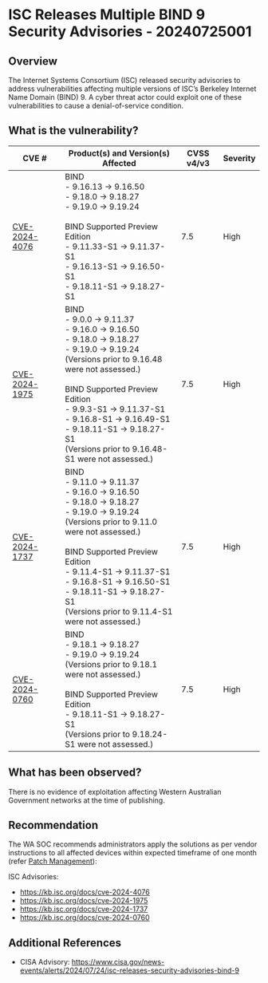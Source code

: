 # ISC Releases Multiple BIND 9 Security Advisories - 20240725001

## Overview

The Internet Systems Consortium (ISC) released security advisories to address vulnerabilities affecting multiple versions of ISC’s Berkeley Internet Name Domain (BIND) 9. A cyber threat actor could exploit one of these vulnerabilities to cause a denial-of-service condition.

## What is the vulnerability?

| CVE #                                                           | Product(s) and Version(s) Affected                                                                                                                                                                                                                                                                                                                                  | CVSS v4/v3 | Severity |
| --------------------------------------------------------------- | ------------------------------------------------------------------------------------------------------------------------------------------------------------------------------------------------------------------------------------------------------------------------------------------------------------------------------------------------------------------- | ---------- | -------- |
| [CVE-2024-4076](https://nvd.nist.gov/vuln/detail/CVE-2024-4076) | BIND </br> - 9.16.13 -> 9.16.50 </br> - 9.18.0 -> 9.18.27 </br> - 9.19.0 -> 9.19.24 </br> </br> BIND Supported Preview Edition </br> - 9.11.33-S1 -> 9.11.37-S1 </br> - 9.16.13-S1 -> 9.16.50-S1 </br> - 9.18.11-S1 -> 9.18.27-S1                                                                                                                                   | 7.5        | High     |
| [CVE-2024-1975](https://nvd.nist.gov/vuln/detail/CVE-2024-1975) | BIND </br> - 9.0.0 -> 9.11.37 </br> - 9.16.0 -> 9.16.50 </br> - 9.18.0 -> 9.18.27 </br> - 9.19.0 -> 9.19.24 </br> (Versions prior to 9.16.48 were not assessed.) </br> </br> BIND Supported Preview Edition </br> - 9.9.3-S1 -> 9.11.37-S1 </br> - 9.16.8-S1 -> 9.16.49-S1 </br> - 9.18.11-S1 -> 9.18.27-S1 </br> (Versions prior to 9.16.48-S1 were not assessed.) | 7.5        | High     |
| [CVE-2024-1737](https://nvd.nist.gov/vuln/detail/CVE-2024-1737) | BIND </br> - 9.11.0 -> 9.11.37 </br> - 9.16.0 -> 9.16.50 </br> - 9.18.0 -> 9.18.27 </br> - 9.19.0 -> 9.19.24 </br> (Versions prior to 9.11.0 were not assessed.) </br> </br> BIND Supported Preview Edition </br> - 9.11.4-S1 -> 9.11.37-S1 </br> - 9.16.8-S1 -> 9.16.50-S1 </br> - 9.18.11-S1 -> 9.18.27-S1 </br> (Versions prior to 9.11.4-S1 were not assessed.) | 7.5        | High     |
| [CVE-2024-0760](https://nvd.nist.gov/vuln/detail/CVE-2024-0760) | BIND </br> - 9.18.1 -> 9.18.27 </br> - 9.19.0 -> 9.19.24 </br> (Versions prior to 9.18.1 were not assessed.) </br> </br> BIND Supported Preview Edition </br> - 9.18.11-S1 -> 9.18.27-S1 </br> (Versions prior to 9.18.24-S1 were not assessed.)                                                                                                                    | 7.5        | High     |

## What has been observed?

There is no evidence of exploitation affecting Western Australian Government networks at the time of publishing.

## Recommendation

The WA SOC recommends administrators apply the solutions as per vendor instructions to all affected devices within expected timeframe of one month (refer [Patch Management](../guidelines/patch-management.md)):

ISC Advisories:

- <https://kb.isc.org/docs/cve-2024-4076>
- <https://kb.isc.org/docs/cve-2024-1975>
- <https://kb.isc.org/docs/cve-2024-1737>
- <https://kb.isc.org/docs/cve-2024-0760>

## Additional References

- CISA Advisory: <https://www.cisa.gov/news-events/alerts/2024/07/24/isc-releases-security-advisories-bind-9>
